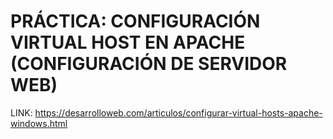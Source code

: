 # PRÁCTICA: CONFIGURACIÓN VIRTUAL HOST EN APACHE (CONFIGURACIÓN DE SERVIDOR WEB)

LINK: https://desarrolloweb.com/articulos/configurar-virtual-hosts-apache-windows.html
